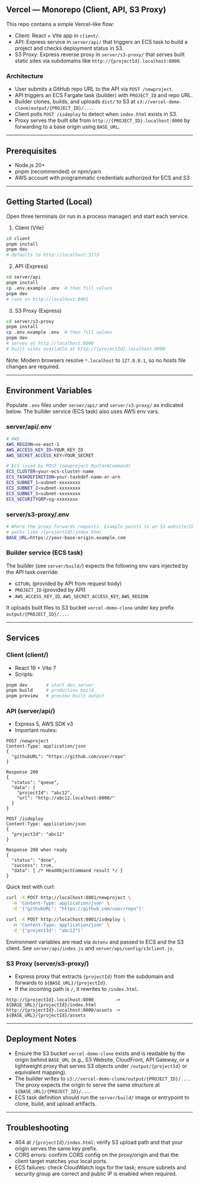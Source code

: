 ## Vercel — Monorepo (Client, API, S3 Proxy)

This repo contains a simple Vercel-like flow:

- Client: React + Vite app in `client/`.
- API: Express service in `server/api/` that triggers an ECS task to build a project and checks deployment status in S3.
- S3 Proxy: Express reverse proxy in `server/s3-proxy/` that serves built static sites via subdomains like `http://{projectId}.localhost:8000`.

### Architecture

- User submits a GitHub repo URL to the API via `POST /newproject`.
- API triggers an ECS Fargate task (builder) with `PROJECT_ID` and repo URL.
- Builder clones, builds, and uploads `dist/` to S3 at `s3://vercel-demo-clone/output/{PROJECT_ID}/...`.
- Client polls `POST /isdeploy` to detect when `index.html` exists in S3.
- Proxy serves the built site from `http://{PROJECT_ID}.localhost:8000` by forwarding to a base origin using `BASE_URL`.

---

## Prerequisites

- Node.js 20+
- pnpm (recommended) or npm/yarn
- AWS account with programmatic credentials authorized for ECS and S3

---

## Getting Started (Local)

Open three terminals (or run in a process manager) and start each service.

1. Client (Vite)

```bash
cd client
pnpm install
pnpm dev
# defaults to http://localhost:5173
```

2. API (Express)

```bash
cd server/api
pnpm install
cp .env.example .env  # then fill values
pnpm dev
# runs on http://localhost:8001
```

3. S3 Proxy (Express)

```bash
cd server/s3-proxy
pnpm install
cp .env.example .env  # then fill values
pnpm dev
# serves at http://localhost:8000
# built sites available at http://{projectId}.localhost:8000
```

Note: Modern browsers resolve `*.localhost` to `127.0.0.1`, so no hosts file changes are required.

---

## Environment Variables

Populate `.env` files under `server/api/` and `server/s3-proxy/` as indicated below. The builder service (ECS task) also uses AWS env vars.

### server/api/.env

```bash
# AWS
AWS_REGION=us-east-1
AWS_ACCESS_KEY_ID=YOUR_KEY_ID
AWS_SECRET_ACCESS_KEY=YOUR_SECRET

# ECS (used by POST /newproject RunTaskCommand)
ECS_CLUSTER=your-ecs-cluster-name
ECS_TASKDEFINITION=your-taskdef-name-or-arn
ECS_SUBNET_1=subnet-xxxxxxxx
ECS_SUBNET_2=subnet-xxxxxxxx
ECS_SUBNET_3=subnet-xxxxxxxx
ECS_SECURITYGRP=sg-xxxxxxxx
```

### server/s3-proxy/.env

```bash
# Where the proxy forwards requests. Example points to an S3 website/CDN/gateway that serves
# paths like /{projectId}/index.html
BASE_URL=https://your-base-origin.example.com
```

### Builder service (ECS task)

The builder (see `server/build/`) expects the following env vars injected by the API task override:

- `GITURL` (provided by API from request body)
- `PROJECT_ID` (provided by API)
- `AWS_ACCESS_KEY_ID`, `AWS_SECRET_ACCESS_KEY`, `AWS_REGION`

It uploads built files to S3 bucket `vercel-demo-clone` under key prefix `output/{PROJECT_ID}/...`.

---

## Services

### Client (client/)

- React 19 + Vite 7
- Scripts:

```bash
pnpm dev       # start dev server
pnpm build     # production build
pnpm preview   # preview built output
```

### API (server/api/)

- Express 5, AWS SDK v3
- Important routes:

```http
POST /newproject
Content-Type: application/json
{
  "githubURL": "https://github.com/user/repo"
}

Response 200
{
  "status": "queue",
  "data": {
    "projectId": "abc12",
    "url": "http://abc12.localhost:8000/"
  }
}
```

```http
POST /isdeploy
Content-Type: application/json
{
  "projectId": "abc12"
}

Response 200 when ready
{
  "status": "done",
  "success": true,
  "data": { /* HeadObjectCommand result */ }
}
```

Quick test with curl:

```bash
curl -X POST http://localhost:8001/newproject \
  -H 'Content-Type: application/json' \
  -d '{"githubURL": "https://github.com/user/repo"}'

curl -X POST http://localhost:8001/isdeploy \
  -H 'Content-Type: application/json' \
  -d '{"projectId": "abc12"}'
```

Environment variables are read via `dotenv` and passed to ECS and the S3 client. See `server/api/index.js` and `server/api/config/s3client.js`.

### S3 Proxy (server/s3-proxy/)

- Express proxy that extracts `{projectId}` from the subdomain and forwards to `${BASE_URL}/{projectId}`.
- If the incoming path is `/`, it rewrites to `/index.html`.

```text
http://{projectId}.localhost:8000        ->  ${BASE_URL}/{projectId}/index.html
http://{projectId}.localhost:8000/assets ->  ${BASE_URL}/{projectId}/assets
```

---

## Deployment Notes

- Ensure the S3 bucket `vercel-demo-clone` exists and is readable by the origin behind `BASE_URL` (e.g., S3 Website, CloudFront, API Gateway, or a lightweight proxy that serves S3 objects under `/output/{projectId}` or equivalent mapping).
- The builder writes to `s3://vercel-demo-clone/output/{PROJECT_ID}/...`. The proxy expects the origin to serve the same structure at `${BASE_URL}/{PROJECT_ID}/...`.
- ECS task definition should run the `server/build/` image or entrypoint to clone, build, and upload artifacts.

---

## Troubleshooting

- 404 at `/{projectId}/index.html`: verify S3 upload path and that your origin serves the same key prefix.
- CORS errors: confirm CORS config on the proxy/origin and that the client target matches your local ports.
- ECS failures: check CloudWatch logs for the task; ensure subnets and security group are correct and public IP is enabled when required.
